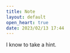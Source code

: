 ```yaml
---
title: Note
layout: default
open_heart: true
date: 2023/02/13 17:44
---
```


I know to take a hint.
